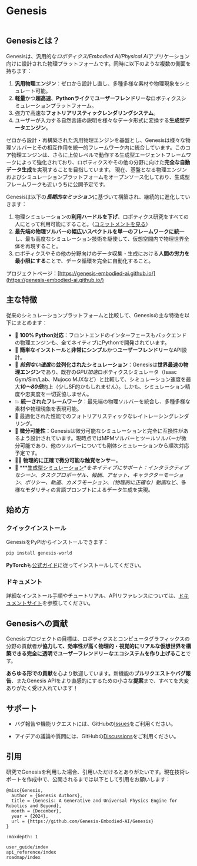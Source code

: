 # Genesis

```{figure} _static/images/teaser.png
```

## Genesisとは？

Genesisは、汎用的な*ロボティクス/Embodied AI/Physical AI*アプリケーション向けに設計された物理プラットフォームです。同時に以下のような複数の側面を持ちます：

1. **汎用物理エンジン**：ゼロから設計し直し、多種多様な素材や物理現象をシミュレート可能。
2. **軽量**かつ**超高速**、**Pythonライク**で**ユーザーフレンドリーな**ロボティクスシミュレーションプラットフォーム。
3. 強力で高速な**フォトリアリスティックレンダリングシステム**。
4. ユーザーが入力する自然言語の説明を様々なデータ形式に変換する**生成型データエンジン**。

ゼロから設計・再構築された汎用物理エンジンを基盤とし、Genesisは様々な物理ソルバーとその相互作用を統一的フレームワーク内に統合しています。このコア物理エンジンは、さらに上位レベルで動作する生成型エージェントフレームワークによって強化されており、ロボティクスやその他の分野に向けた**完全な自動データ生成**を実現することを目指しています。
現在、基盤となる物理エンジンおよびシミュレーションプラットフォームをオープンソース化しており、生成型フレームワークも近いうちに公開予定です。

Genesisは以下の***長期的なミッション***に基づいて構築され、継続的に進化していきます：

1. 物理シミュレーションの**利用ハードルを下げ**、ロボティクス研究をすべての人にとって利用可能にすること。（[コミットメントを見る](https://genesis-world.readthedocs.io/en/latest/user_guide/overview/mission.html)）
2. **最先端の物理ソルバーの幅広いスペクトルを単一のフレームワークに統一**し、最も高度なシミュレーション技術を駆使して、仮想空間内で物理世界全体を再現すること。
3. ロボティクスやその他の分野向けのデータ収集・生成における**人間の労力を最小限にする**ことで、データ循環を完全に自動化すること。

プロジェクトページ：[https://genesis-embodied-ai.github.io/](https://genesis-embodied-ai.github.io/)

## 主な特徴

従来のシミュレーションプラットフォームと比較して、Genesisの主な特徴を以下にまとめます：

- 🐍 **100% Python対応**：フロントエンドのインターフェースもバックエンドの物理エンジンも、全てネイティブにPythonで開発されています。
- 👶 **簡単なインストール**と**非常にシンプル**かつ**ユーザーフレンドリー**なAPI設計。
- 🚀 ***前例ない速度***の**並列化されたシミュレーション**：Genesisは**世界最速の物理エンジン**であり、既存の*GPU加速*ロボティクスシミュレータ（Isaac Gym/Sim/Lab、Mujoco MJXなど）と比較して、シミュレーション速度を最大***10～80倍***向上（少しSF的かもしれません）。しかも、シミュレーション精度や忠実度を一切妥協しません。
- 💥 **統一されたフレームワーク**：最先端の物理ソルバーを統合し、多種多様な素材や物理現象を表現可能。
- 📸 最適化された性能でのフォトリアリスティックなレイトレーシングレンダリング。
- 📐 **微分可能性**：Genesisは微分可能なシミュレーションと完全に互換性があるよう設計されています。現時点ではMPMソルバーとツールソルバーが微分可能であり、他のソルバーについても剛体シミュレーションから順次対応予定です。
- ☝🏻 **物理的に正確で微分可能な触覚センサー**。
- 🌌 ***[生成型シミュレーション](https://arxiv.org/abs/2305.10455)***をネイティブにサポート：*インタラクティブなシーン*、*タスクプロポーザル*、*報酬*、*アセット*、*キャラクターモーション*、*ポリシー*、*軌道*、*カメラモーション*、*（物理的に正確な）動画*など、多様なモダリティの言語プロンプトによるデータ生成を実現。

## 始め方

### クイックインストール

GenesisをPyPIからインストールできます：

```bash
pip install genesis-world
```

**PyTorch**も[公式ガイド](https://pytorch.org/get-started/locally/)に従ってインストールしてください。

### ドキュメント

詳細なインストール手順やチュートリアル、APIリファレンスについては、[ドキュメントサイト](https://genesis-world.readthedocs.io/en/latest/user_guide/index.html)を参照してください。

## Genesisへの貢献

Genesisプロジェクトの目標は、ロボティクスとコンピュータグラフィックスの分野の貢献者が**協力して、効率性が高く物理的・視覚的にリアルな仮想世界を構築できる完全に透明でユーザーフレンドリーなエコシステムを作り上げること**です。

**あらゆる形での貢献**を心より歓迎しています。新機能の**プルリクエスト**や**バグ報告**、またGenesis APIをより直感的にするための小さな**提案**まで、すべてを大変ありがたく受け入れています！

## サポート

- バグ報告や機能リクエストには、GitHubの[Issues](https://github.com/Genesis-Embodied-AI/Genesis/issues)をご利用ください。

- アイデアの議論や質問には、GitHubの[Discussions](https://github.com/Genesis-Embodied-AI/Genesis/discussions)をご利用ください。

## 引用

研究でGenesisを利用した場合、引用いただけるとありがたいです。現在技術レポートを作成中で、公開されるまでは以下として引用をお願いします：

```
@misc{Genesis,
  author = {Genesis Authors},
  title = {Genesis: A Generative and Universal Physics Engine for Robotics and Beyond},
  month = {December},
  year = {2024},
  url = {https://github.com/Genesis-Embodied-AI/Genesis}
}
```

```{toctree}
:maxdepth: 1

user_guide/index
api_reference/index
roadmap/index

```
